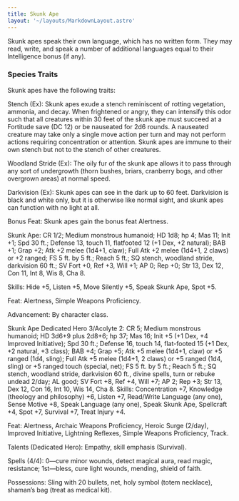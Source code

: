```yaml
---
title: Skunk Ape
layout: '~/layouts/MarkdownLayout.astro'
---
```

Skunk apes speak their own language, which has no written form. They may read,
write, and speak a number of additional languages equal to their Intelligence
bonus (if any).

###  Species Traits

Skunk apes have the following traits:

Stench (Ex): Skunk apes exude a stench reminiscent of rotting vegetation,
ammonia, and decay. When frightened or angry, they can intensify this odor
such that all creatures within 30 feet of the skunk ape must succeed at a
Fortitude save (DC 12) or be nauseated for 2d6 rounds. A nauseated creature
may take only a single move action per turn and may not perform actions
requiring concentration or attention. Skunk apes are immune to their own
stench but not to the stench of other creatures.

Woodland Stride (Ex): The oily fur of the skunk ape allows it to pass through
any sort of undergrowth (thorn bushes, briars, cranberry bogs, and other
overgrown areas) at normal speed.

Darkvision (Ex): Skunk apes can see in the dark up to 60 feet. Darkvision is
black and white only, but it is otherwise like normal sight, and skunk apes
can function with no light at all.

Bonus Feat: Skunk apes gain the bonus feat Alertness.

Skunk Ape: CR 1/2; Medium monstrous humanoid; HD 1d8; hp 4; Mas 11; Init +1;
Spd 30 ft.; Defense 13, touch 11, flatfooted 12 (+1 Dex, +2 natural); BAB +1;
Grap +2; Atk +2 melee (1d4+1, claw); Full Atk +2 melee (1d4+1, 2 claws) or +2
ranged; FS 5 ft. by 5 ft.; Reach 5 ft.; SQ stench, woodland stride, darkvision
60 ft.; SV Fort +0, Ref +3, Will +1; AP 0; Rep +0; Str 13, Dex 12, Con 11, Int
8, Wis 8, Cha 8.

Skills: Hide +5, Listen +5, Move Silently +5, Speak Skunk Ape, Spot +5.

Feat: Alertness, Simple Weapons Proficiency.

Advancement: By character class.

Skunk Ape Dedicated Hero 3/Acolyte 2: CR 5; Medium monstrous humanoid; HD
3d6+9 plus 2d8+6; hp 37; Mas 16; Init +5 (+1 Dex, +4 Improved Initiative); Spd
30 ft.; Defense 16, touch 14, flat-footed 15 (+1 Dex, +2 natural, +3 class);
BAB +4; Grap +5; Atk +5 melee (1d4+1, claw) or +5 ranged (1d4, sling); Full
Atk +5 melee (1d4+1, 2 claws) or +5 ranged (1d4, sling) or +5 ranged touch
(special, net); FS 5 ft. by 5 ft.; Reach 5 ft.; SQ stench, woodland stride,
darkvision 60 ft., divine spells, turn or rebuke undead 2/day; AL good; SV
Fort +8, Ref +4, Will +7; AP 2; Rep +3; Str 13, Dex 12, Con 16, Int 10, Wis
14, Cha 8. Skills: Concentration +7, Knowledge (theology and philosophy) +6,
Listen +7, Read/Write Language (any one), Sense Motive +8, Speak Language (any
one), Speak Skunk Ape, Spellcraft +4, Spot +7, Survival +7, Treat Injury +4.

Feat: Alertness, Archaic Weapons Proficiency, Heroic Surge (2/day), Improved
Initiative, Lightning Reflexes, Simple Weapons Proficiency, Track.

Talents (Dedicated Hero): Empathy, skill emphasis (Survival).

Spells (4/4): 0—cure minor wounds, detect magical aura, read magic,
resistance; 1st—bless, cure light wounds, mending, shield of faith.

Possessions: Sling with 20 bullets, net, holy symbol (totem necklace),
shaman’s bag (treat as medical kit).

